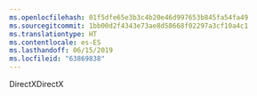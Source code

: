 ```yaml
---
ms.openlocfilehash: 01f5dfe65e3b3c4b20e46d997653b845fa54fa49
ms.sourcegitcommit: 1bb00d2f4343e73ae8d58668f02297a3cf10a4c1
ms.translationtype: HT
ms.contentlocale: es-ES
ms.lasthandoff: 06/15/2019
ms.locfileid: "63869838"
---
```

<span data-ttu-id="cf5c1-101">DirectX</span><span class="sxs-lookup"><span data-stu-id="cf5c1-101">DirectX</span></span>